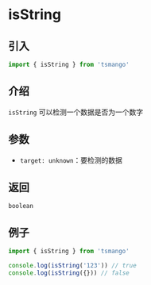 # isString

## 引入

```ts
import { isString } from 'tsmango'
```

## 介绍

`isString` 可以检测一个数据是否为一个数字

## 参数

- `target: unknown`：要检测的数据

## 返回

`boolean`

## 例子

```ts
import { isString } from 'tsmango'

console.log(isString('123')) // true
console.log(isString({})) // false
```
